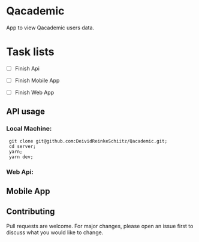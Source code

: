 # Qacademic
App to view Qacademic users data.

# Task lists
- [ ] Finish Api
- [ ] Finish Mobile App
- [ ] Finish Web App


## API usage
### Local Machine:
 ```  
  git clone git@github.com:DeividReinkeSchiitz/Qacademic.git;
  cd server;
  yarn;
  yarn dev;
 ```
### Web Api:

## Mobile App

## Contributing
Pull requests are welcome. For major changes, please open an issue first to discuss what you would like to change.
